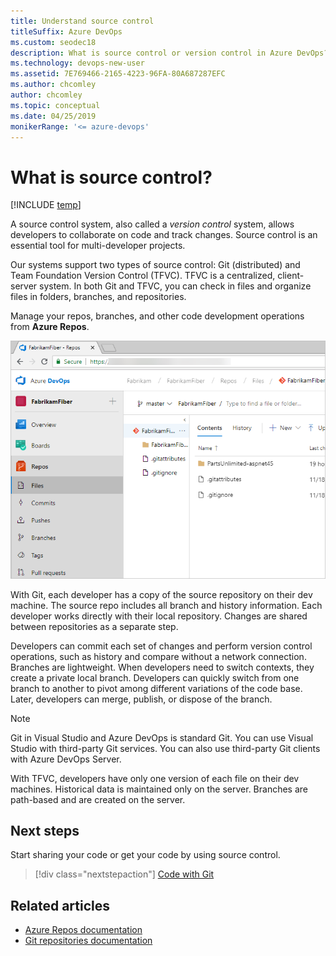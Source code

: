 ```yaml
---
title: Understand source control
titleSuffix: Azure DevOps
ms.custom: seodec18
description: What is source control or version control in Azure DevOps?  
ms.technology: devops-new-user 
ms.assetid: 7E769466-2165-4223-96FA-80A687287EFC
ms.author: chcomley
author: chcomley
ms.topic: conceptual
ms.date: 04/25/2019
monikerRange: '<= azure-devops'
---
```


# What is source control?

[!INCLUDE [temp](../includes/version-vsts-tfs-all-versions.md)]

A source control system, also called a *version control* system, allows developers to collaborate on code and track changes. Source control is an essential tool for multi-developer projects.  

Our systems support two types of source control: Git (distributed) and Team Foundation Version Control (TFVC). TFVC is a centralized, client-server system. In both Git and TFVC, you can check in files and organize files in folders, branches, and repositories.

Manage your repos, branches, and other code development operations from **Azure Repos**.

![Repos, code GitHub](media/code-git-hub.png)

With Git, each developer has a copy of the source repository on their dev machine. The source repo includes all branch and history information. Each developer works directly with their local repository. Changes are shared between repositories as a separate step.

Developers can commit each set of changes and perform version control operations, such as history and compare without a network connection. Branches are lightweight. When developers need to switch contexts, they create a private local branch. Developers can quickly switch from one branch to another to pivot among different variations of the code base. Later, developers can merge, publish, or dispose of the branch.

> [!NOTE]
> Git in Visual Studio and Azure DevOps is standard Git. You can use Visual Studio with third-party Git services. You can also use third-party Git clients with Azure DevOps Server.

With TFVC, developers have only one version of each file on their dev machines. Historical data is maintained only on the server. Branches are path-based and are created on the server.

## Next steps 

Start sharing your code or get your code by using source control.  

> [!div class="nextstepaction"]
> [Code with Git](code-with-git.md)

## Related articles

* [Azure Repos documentation](../repos/index.yml)
* [Git repositories documentation](../repos/git/index.yml)
